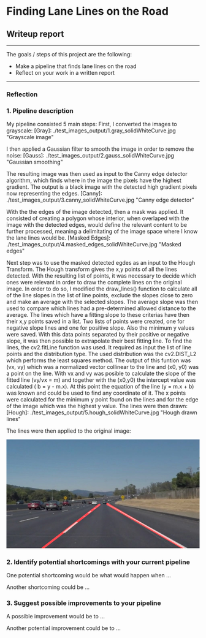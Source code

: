 # **Finding Lane Lines on the Road** 

## Writeup report

[//]: # (## **Finding Lane Lines on the Road**)

---


The goals / steps of this project are the following:
* Make a pipeline that finds lane lines on the road
* Reflect on your work in a written report

[//]: # (This may be the most platform independent comment)

[Final]: ./test_images_output/6.final_solidWhiteCurve.jpg "Identified lanes"

---

### Reflection

### 1. Pipeline description

My pipeline consisted 5 main steps: 
First, I converted the images to grayscale:
[Gray]: ./test_images_output/1.gray_solidWhiteCurve.jpg "Grayscale image"

I then applied a Gaussian filter to smooth the image in order to remove the noise:
[Gauss]: ./test_images_output/2.gauss_solidWhiteCurve.jpg "Gaussian smoothing"

The resulting image was then used as input to the Canny edge detector algorithm, which finds where in the image the pixels have the highest gradient. The output is a black image with the detected high gradient pixels now representing the edges.
[Canny]: ./test_images_output/3.canny_solidWhiteCurve.jpg "Canny edge detector"

With the the edges of the image detected, then a mask was applied.
It consisted of creating a polygon whose interior, when overlaped with the image with the detected edges, would define the relevant content to be further processed, meaning a delimitating of the image space where I know the lane lines would be.
[Masked Edges]: ./test_images_output/4.masked_edges_solidWhiteCurve.jpg "Masked edges"

Next step was to use the masked detected egdes as an input to the Hough Transform.
The Hough transform gives the x,y points of all the lines detected.
With the resulting list of points, it was necessary to decide which ones were relevant in order to draw the complete lines on the original image. In order to do so, I modified the draw_lines() function to calculate all of the line slopes in the list of line points, exclude the slopes close to zero and make an average with the selected slopes. The average slope was then used to compare which lines had a pre-determined allowed distance to the average. The lines which have a fitting slope to these criterias have then their x,y points saved in a list. Two lists of points were created, one for negative slope lines and one for positive slope. Also the minimum y values were saved.
With this data points separated by their positive or negative slope, it was then possible to extrapolate their best fitting line.
To find the lines, the cv2.fitLine function was used. It required as input the list of line points and the distribution type. The used distribution was the cv2.DIST_L2 which performs the least squares method.
The output of this funtion was (vx, vy) which was a normalized vector collinear to the line and (x0, y0) was a point on the line.
With vx and vy was posible to calculate the slope of the fitted line (vy/vx = m) and together with the (x0,y0) the intercept value was calculated ( b = y - m.x).
At this point the equation of the line (y = m.x + b) was known and could be used to find any coordinate of it.
The x points were calculated for the minimum y point found on the lines and for the edge of the image which was the highest y value.
The lines were then drawn:
[Hough]: ./test_images_output/5.hough_solidWhiteCurve.jpg "Hough drawn lines"

The lines were then applied to the original image:

![Final](/test_images_output/6.final_solidWhiteCurve.jpg)


### 2. Identify potential shortcomings with your current pipeline


One potential shortcoming would be what would happen when ... 

Another shortcoming could be ...


### 3. Suggest possible improvements to your pipeline

A possible improvement would be to ...

Another potential improvement could be to ...
